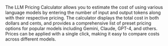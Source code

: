 The LLM Pricing Calculator allows you to estimate the cost of using various language models by entering the number of input and output tokens along with their respective pricing. The calculator displays the total cost in both dollars and cents, and provides a comprehensive list of preset pricing options for popular models including Gemini, Claude, GPT-4, and others. Prices can be applied with a single click, making it easy to compare costs across different models.

<!-- Generated from commit: 5ad15054e972f7a5a0c012691495e6bd809f1b8f -->
